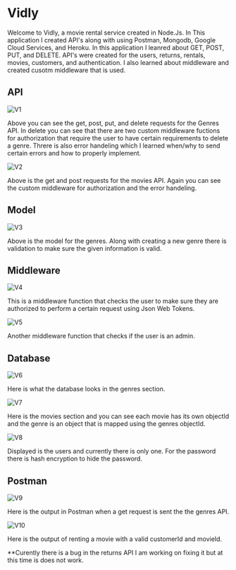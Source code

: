 
# Vidly

Welcome to Vidly, a movie rental service created in Node.Js. In This application I created API's along with using Postman, Mongodb, Google Cloud Services, and Heroku.
In this application I leanred about GET, POST, PUT, and DELETE. API's were created for the users, returns, rentals, movies, customers, and authentication. 
I also learned about middleware and created cusotm middleware that is used. 

## API

![V1](https://user-images.githubusercontent.com/61571857/114423154-8421f500-9b7c-11eb-8b8a-8bf2c2b79bfe.JPG)

Above you can see the get, post, put, and delete requests for the Genres API. In delete you can see that there are two custom middleware fuctions for authorization that require the user to have certain requirements to delete a genre. Threre is also error handeling which I learned when/why to send certain errors and how to properly implement.   

![V2](https://user-images.githubusercontent.com/61571857/114424303-951f3600-9b7d-11eb-925c-921860ac324c.JPG)

Above is the get and post requests for the movies API. Again you can see the custom middleware for authorization and the error handeling. 

## Model

![V3](https://user-images.githubusercontent.com/61571857/114424649-f2b38280-9b7d-11eb-8964-ccd90c05f320.JPG)

Above is the model for the genres. Along with creating a new genre there is validation to make sure the given information is valid. 

## Middleware

![V4](https://user-images.githubusercontent.com/61571857/114425221-7a00f600-9b7e-11eb-9e6f-9820b4d5e6c1.JPG)

This is a middleware function that checks the user to make sure they are authorized to perform a certain request using Json Web Tokens.

![V5](https://user-images.githubusercontent.com/61571857/114425476-b9c7dd80-9b7e-11eb-8ca8-057f10399acb.JPG)

Another middleware function that checks if the user is an admin. 

##  Database

![V6](https://user-images.githubusercontent.com/61571857/114426923-2abbc500-9b80-11eb-9afd-8799f3890208.JPG)

Here is what the database looks in the genres section. 

![V7](https://user-images.githubusercontent.com/61571857/114427038-4d4dde00-9b80-11eb-8382-7d72dbfb0401.JPG)

Here is the movies section and you can see each movie has its own objectId and the genre is an object that is mapped using the genres objectId.

![V8](https://user-images.githubusercontent.com/61571857/114427291-90a84c80-9b80-11eb-98e8-3fdd2f5c75f9.JPG)

Displayed is the users and currently there is only one. For the password there is hash encryption to hide the password. 

## Postman 

![V9](https://user-images.githubusercontent.com/61571857/114427672-ef6dc600-9b80-11eb-97af-eb1df5dfe3c6.JPG)

Here is the output in Postman when a get request is sent the the genres API.

![V10](https://user-images.githubusercontent.com/61571857/114428359-b5e98a80-9b81-11eb-8431-883a1676a6cd.JPG)

Here is the output of renting a movie with a valid customerId and movieId.


**Curently there is a bug in the returns API I am working on fixing it but at this time is does not work. 




